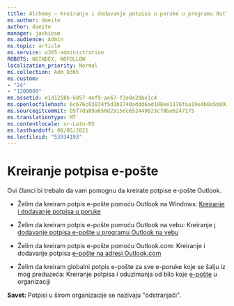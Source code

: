 ```yaml
---
title: Alchemy – Kreiranje i dodavanje potpisa u poruke u programu Outlook
ms.author: daeite
author: daeite
manager: jackiesm
ms.audience: Admin
ms.topic: article
ms.service: o365-administration
ROBOTS: NOINDEX, NOFOLLOW
localization_priority: Normal
ms.collection: Adm_O365
ms.custom:
- "24"
- "1200009"
ms.assetid: e1d1258b-6057-4ef9-ae67-f3e0e2bbe1c4
ms.openlocfilehash: 6c676c03834f5d1b1740addd6ad108ee1176faa19e4b0a5b8927ac1e600810d2
ms.sourcegitcommit: b5f7da89a650d2915dc652449623c78be6247175
ms.translationtype: MT
ms.contentlocale: sr-Latn-RS
ms.lasthandoff: 08/05/2021
ms.locfileid: "53934193"
---
```

# <a name="creating-email-signatures"></a>Kreiranje potpisa e-pošte

Ovi članci bi trebalo da vam pomognu da kreirate potpise e-pošte Outlook.
  
- Želim da kreiram potpis e-pošte pomoću Outlook na Windows: [Kreiranje i dodavanje potpisa u poruke](https://support.office.com/article/8ee5d4f4-68fd-464a-a1c1-0e1c80bb27f2.aspx)
  
- Želim da kreiram potpis e-pošte pomoću Outlook na vebu: Kreiranje [i dodavanje potpisa e-pošte u programu Outlook na vebu](https://support.office.com/article/5ff9dcfd-d3f1-447b-b2e9-39f91b074ea3.aspx)

- Želim da kreiram potpis e-pošte pomoću Outlook.com: Kreiranje i dodavanje potpisa [e-pošte na adresi Outlook.com](https://support.office.com/article/776d9006-abdf-444e-b5b7-a61821dff034.aspx)

- Želim da kreiram globalni potpis e-pošte za sve e-poruke koje se šalju iz mog preduzeća: Kreiranje potpisa i oduzimanja od bilo koje [e-pošte](https://docs.microsoft.com/microsoft-365/admin/setup/create-signatures-and-disclaimers) u organizaciji

 **Savet:** Potpisi u širom organizacije se nazivaju "odstranjači".
  